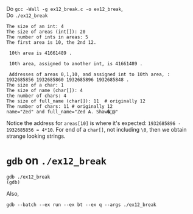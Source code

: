 Do `gcc -Wall -g ex12_break.c -o ex12_break`,  
Do `./ex12_break`  

```  
The size of an int: 4
The size of areas (int[]): 20
The number of ints in areas: 5
The first area is 10, the 2nd 12.

 10th area is 41661489 . 

 10th area, assigned to another int, is 41661489 . 

 Addresses of areas 0,1,10, and assigned int to 10th area, : 1932685856 1932685860 1932685896 1932685848 . 
The size of a char: 1
The size of name (char[]): 4
the number of chars: 4
The size of full_name (char[]): 11  # originally 12
The number of chars: 11 # originally 12
name="Zed" and full_name="Zed A. Shaw�@"
```  

Notice the address for `areas[10]` is where it's expected: `1932685896 - 1932685856 = 4*10`.  For end of a `char[]`, not including `\0`, then we obtain strange looking strings.  

# `gdb` on `./ex12_break`  

```  
gdb ./ex12_break
(gdb) 
```

Also,  
```
gdb --batch --ex run --ex bt --ex q --args ./ex12_break  
```
